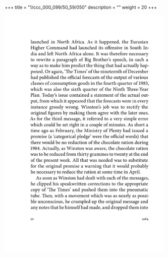 +++
title = "1/ccc_000_099/50_59/050"
description = ""
weight = 20
+++

<img class="center-fit-jpg" src="/jpg_/out_jpg_1984__050.jpg" ></img>

